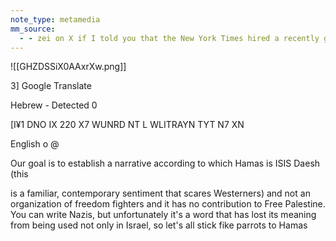 ```yaml
---
note_type: metamedia
mm_source:
  - - zei on X if I told you that the New York Times hired a recently graduated college student with only a couple prior articles written on the subject of food and cooking to be their lead on the ground reporter on the mass rape hoax they .md
---
```


![[GHZDSSiX0AAxrXw.png]]

3] Google Translate

Hebrew - Detected 0

[I¥1 DNO IX 220 X7 WUNRD NT
L WLITRAYN TYT N7 XN

English o @

Our goal is to establish a
narrative according to which
Hamas is ISIS Daesh (this

is a familiar, contemporary
sentiment that scares
Westerners) and not an
organization of freedom
fighters and it has no
contribution to Free Palestine.
You can write Nazis, but
unfortunately it's a word that
has lost its meaning from being
used not only in Israel, so let's
all stick fike parrots to Hamas


